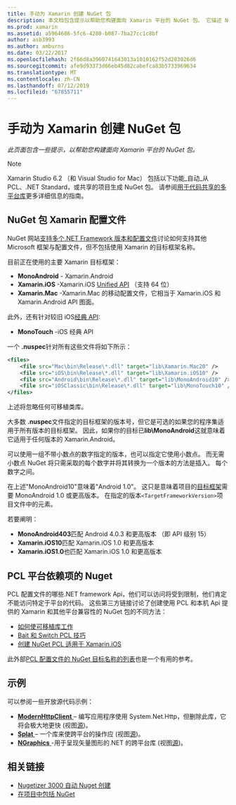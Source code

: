 ```yaml
---
title: 手动为 Xamarin 创建 NuGet 包
description: 本文档包含提示以帮助您构建面向 Xamarin 平台的 NuGet 包。 它描述 NuGet 包 Xamarin 配置文件，PCL Nuget 平台依赖项，并链接到各种开源的示例。
ms.prod: xamarin
ms.assetid: a5964686-5fc6-4280-b087-7ba27cc1c8bf
author: asb3993
ms.author: amburns
ms.date: 03/22/2017
ms.openlocfilehash: 2f66d8a3960741643013a1010162f52d283026d6
ms.sourcegitcommit: afe9d93373d66eb45d82cabefca83b5733969634
ms.translationtype: MT
ms.contentlocale: zh-CN
ms.lasthandoff: 07/12/2019
ms.locfileid: "67855711"
---
```

# <a name="manually-creating-nuget-packages-for-xamarin"></a>手动为 Xamarin 创建 NuGet 包

_此页面包含一些提示，以帮助您构建面向 Xamarin 平台的 NuGet 包。_

> [!NOTE]
> Xamarin Studio 6.2 （和 Visual Studio for Mac） 包括以下功能_自动_从 PCL、.NET Standard，或共享的项目生成 NuGet 包。 请参阅[用于代码共享的多平台库](~/cross-platform/app-fundamentals/nuget-multiplatform-libraries/index.md)更多详细信息的指南。

## <a name="nuget-package-xamarin-profiles"></a>NuGet 包 Xamarin 配置文件

NuGet 网站[支持多个.NET Framework 版本和配置文件](https://docs.nuget.org/create/enforced-package-conventions)讨论如何支持其他 Microsoft 框架与配置文件，但不包括使用 Xamarin 的目标框架名称。

目前正在使用的主要 Xamarin 目标框架：

* **MonoAndroid** - Xamarin.Android
* **Xamarin.iOS** -Xamarin.iOS [Unified API](~/cross-platform/macios/unified/index.md) （支持 64 位）
* **Xamarin.Mac** -Xamarin.Mac 的移动配置文件，它相当于 Xamarin.iOS 和 Xamarin.Android API 图面。

此外，还有针对较旧 iOS[经典 API](~/cross-platform/macios/unified/index.md):

* **MonoTouch** -iOS 经典 API

一个 **.nuspec**针对所有这些文件将如下所示：

```xml
<files>
    <file src="Mac\bin\Release\*.dll" target="lib\Xamarin.Mac20" />
    <file src="iOS\bin\Release\*.dll" target="lib\Xamarin.iOS10" />
    <file src="Android\bin\Release\*.dll" target="lib\MonoAndroid10" />
    <file src="iOSClassic\bin\Release\*.dll" target="lib\MonoTouch10" />
</files>
```

上述将忽略任何可移植类库。

大多数 **.nuspec**文件指定的目标框架的版本号，但它是可选的如果您的程序集适用于所有版本的目标框架。 因此，如果你的目标已**lib\MonoAndroid**这就意味着它适用于任何版本的 Xamarin.Android。

可以使用一组不带小数点的数字指定的版本，也可以指定它使用小数点。 而无需小数点 NuGet 将只需采取的每个数字并将其转换为一个版本的方法是插入。 每个数字之间。

在上述"MonoAndroid10"意味着"Android 1.0"。 这只是意味着项目的[目标框架](~/android/app-fundamentals/android-api-levels.md)需要 MonoAndroid 1.0 或更高版本。 在指定的版本`<TargetFrameworkVersion>`项目文件中的元素。

若要阐明：

- **MonoAndroid403**匹配 Android 4.0.3 和更高版本 （即 API 级别 15）
- **Xamarin.iOS10**匹配 Xamarin.iOS 1.0 和更高版本
- **Xamarin.iOS1.0**也匹配 Xamarin.iOS 1.0 和更高版本

## <a name="pcl-nugets-with-platform-dependencies"></a>PCL 平台依赖项的 Nuget

PCL 配置文件的哪些.NET framework Api，他们可以访问将受到限制，他们肯定不能访问特定于平台的代码。 这些第三方链接讨论了创建使用 PCL 和本机 Api 提供的 Xamarin 和其他平台兼容性的 NuGet 包的不同方法：

- [如何使可移植库工作](http://blogs.msdn.com/b/dsplaisted/archive/2012/08/27/how-to-make-portable-class-libraries-work-for-you.aspx)
- [Bait 和 Switch PCL 技巧](http://log.paulbetts.org/the-bait-and-switch-pcl-trick/)
- [创建 NuGet PCL 适用于 Xamarin.iOS](http://www.jimbobbennett.io/creating-a-nuget-pcl-that-works-with-xamarin-ios/)

此外部[PCL 配置文件的 NuGet 目标名称的列表](http://embed.plnkr.co/03ck2dCtnJogBKHJ9EjY)也是一个有用的参考。

## <a name="examples"></a>示例

可以参阅一些开放源代码示例：

- [**ModernHttpClient** ](https://www.nuget.org/packages/modernhttpclient/) – 编写应用程序使用 System.Net.Http，但删除此库，它将会极大地更快 (视图[源](https://github.com/paulcbetts/ModernHttpClient))。
- [**Splat** ](https://www.nuget.org/packages/Splat/) – 一个库来使跨平台的操作应 (视图[源](https://github.com/paulcbetts/Splat))。
- [**NGraphics** ](https://www.nuget.org/packages/NGraphics/) -用于呈现矢量图形的.NET 的跨平台库 (视图[源](https://github.com/praeclarum/NGraphics/blob/master/NGraphics.nuspec))。

## <a name="related-links"></a>相关链接

- [Nugetizer 3000 自动 Nuget 创建](~/cross-platform/app-fundamentals/nuget-multiplatform-libraries/index.md)       
- [在项目中包括 NuGet](https://docs.microsoft.com/visualstudio/mac/nuget-walkthrough)
